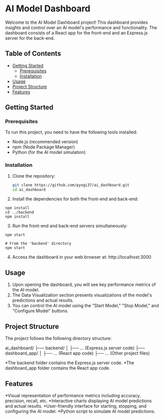 # AI Model Dashboard

Welcome to the AI Model Dashboard project! This dashboard provides insights and control over an AI model's performance and functionality. The dashboard consists of a React app for the front-end and an Express.js server for the back-end.

## Table of Contents

- [Getting Started](#getting-started)
  - [Prerequisites](#prerequisites)
  - [Installation](#installation)
- [Usage](#usage)
- [Project Structure](#project-structure)
- [Features](#features)

## Getting Started

### Prerequisites

To run this project, you need to have the following tools installed:

- Node.js (recommended version)
- npm (Node Package Manager)
- Python (for the AI model simulation)

### Installation

1. Clone the repository:

   ```sh
   git clone https://github.com/pyogi37/ai_dashboard.git
   cd ai_dashboard

   ```

2. Install the dependencies for both the front-end and back-end:

```cd dashboard_app
npm install
cd ../backend
npm install
```

3. Run the front-end and back-end servers simultaneously:

```# From the 'dashboard_app' directory
npm start

# From the 'backend' directory
npm start

```

4. Access the dashboard in your web browser at: http://localhost:3000

## Usage

1. Upon opening the dashboard, you will see key performance metrics of the AI model.
2. The Data Visualization section presents visualizations of the model's predictions and actual results.
3. You can control the AI model using the "Start Model," "Stop Model," and "Configure Model" buttons.

## Project Structure

The project follows the following directory structure:

ai_dashboard/
├── backend/
│ ├── ... (Express.js server code)
├── dashboard_app/
│ ├── ... (React app code)
├── ... (Other project files)

*The backend folder contains the Express.js server code.
*The dashboard_app folder contains the React app code.

## Features

*Visual representation of performance metrics including accuracy, precision, recall, etc.
*Interactive charts displaying AI model predictions and actual results.
*User-friendly interface for starting, stopping, and configuring the AI model.
*Python script to simulate AI model predictions.
